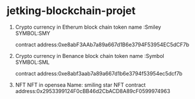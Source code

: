# jetking-blockchain-projet
1) Crypto currency in Etherum block chain 
   token name :Smiley
   SYMBOL:SMY

   contract address:0xe8abF3AAb7a89a667d1B6e3794F53954EC5dCF7b

2) Crypto currency in Benance block chain 
   token name :Symbol
   SYMBOL:SML
   
   contract address:0xe8abf3aab7a89a667d1b6e3794f53954ec5dcf7b

3) NFT
   NFT in opensea Name: smiling star
   NFT contract address:0x2953399124F0cBB46d2CbACD8A89cF0599974963
